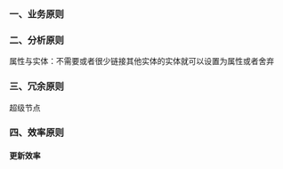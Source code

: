### 一、业务原则

### 二、分析原则

属性与实体：不需要或者很少链接其他实体的实体就可以设置为属性或者舍弃


### 三、冗余原则

超级节点


### 四、效率原则

#### 更新效率




